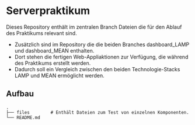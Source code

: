 # Serverpraktikum

Dieses Repository enthält im zentralen Branch Dateien die für den Ablauf des Praktikums relevant sind.

* Zusätzlich sind im Repository die die beiden Branches dashboard_LAMP und dashboard_MEAN enthalten.
* Dort stehen die fertigen Web-Appliaktionen zur Verfügung, die während des Praktikums erstellt werden.
* Dadurch soll ein Vergleich zwischen den beiden Technologie-Stacks LAMP und MEAN ermöglicht werden.

## Aufbau

    .
    ├── files        # Enthält Dateien zum Test von einzelnen Komponenten.
    └── README.md
